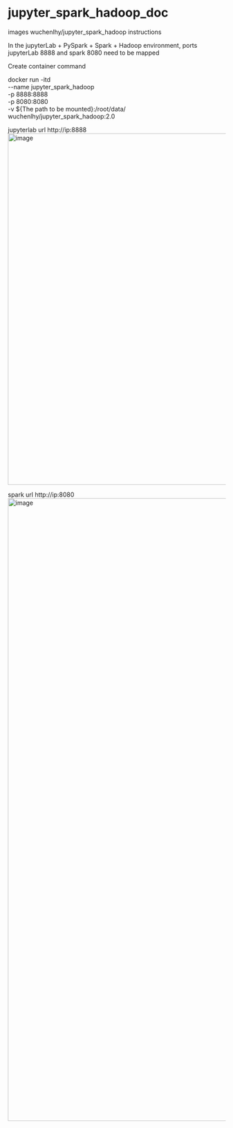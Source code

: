 # jupyter_spark_hadoop_doc
images wuchenlhy/jupyter_spark_hadoop instructions

In the jupyterLab + PySpark + Spark + Hadoop environment, ports jupyterLab 8888 and spark 8080 need to be mapped

Create container command

docker run -itd \
    --name jupyter_spark_hadoop \
    -p 8888:8888 \
    -p 8080:8080 \
    -v ${The path to be mounted}:/root/data/  \
    wuchenlhy/jupyter_spark_hadoop:2.0
    
jupyterlab url
http://ip:8888
<img width="812" alt="image" src="https://user-images.githubusercontent.com/29853564/153972709-eabc4137-a9be-4f1d-8904-4690b9cfff23.png">

spark url
http://ip:8080
<img width="1439" alt="image" src="https://user-images.githubusercontent.com/29853564/153972762-ca318b77-9631-4279-b587-25ae1dfeb853.png">
